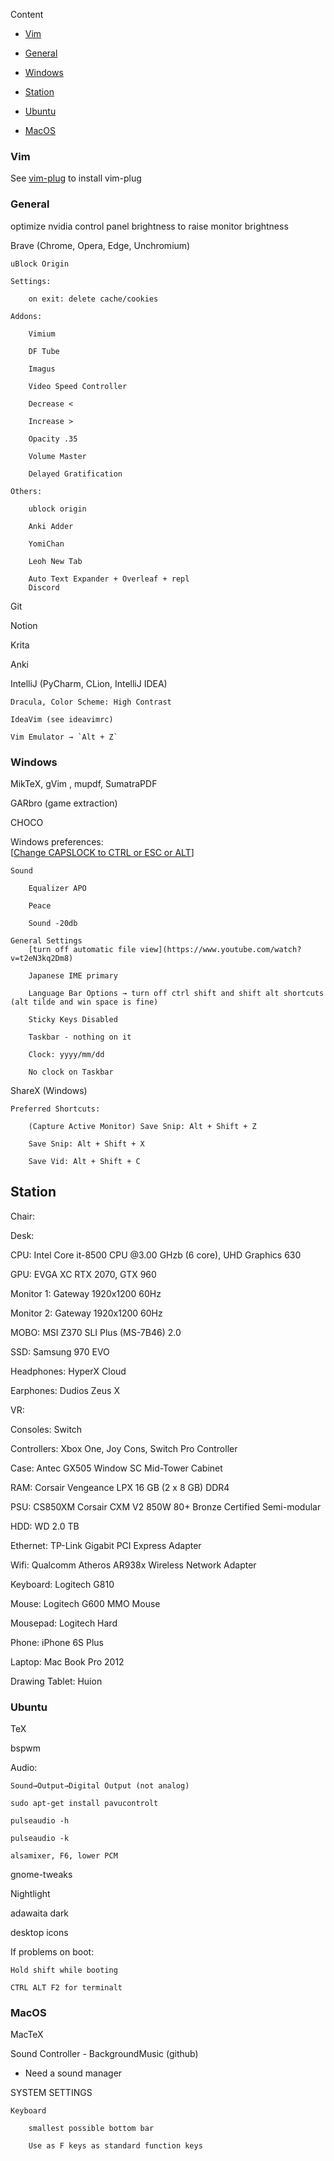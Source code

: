 

Content
-  [Vim](#vim)

-  [General](#general)

-  [Windows](#windows)

-  [Station](#station)

-  [Ubuntu](#ubuntu)

-  [MacOS](#macos)

### Vim

See [vim-plug](https://github.com/junegunn/vim-plug) to install vim-plug


### General  
optimize nvidia control panel brightness to raise monitor brightness

Brave (Chrome, Opera, Edge, Unchromium)

	uBlock Origin

	Settings:

		on exit: delete cache/cookies

	Addons:

		Vimium

		DF Tube

		Imagus

		Video Speed Controller

		Decrease <

		Increase >

		Opacity .35

		Volume Master

		Delayed Gratification

	Others:

		ublock origin

		Anki Adder

		YomiChan

		Leoh New Tab

		Auto Text Expander + Overleaf + repl
		Discord  
  
Git  
  
Notion  
  
Krita  
  
Anki  
  	  	  
IntelliJ (PyCharm, CLion, IntelliJ IDEA)  
  
	Dracula, Color Scheme: High Contrast  
  
	IdeaVim (see ideavimrc)  
  
	Vim Emulator → `Alt + Z`  
  
  
### Windows  
MikTeX, gVim , mupdf, SumatraPDF
  
GARbro (game extraction)  
  
CHOCO  
      
Windows preferences:  
	[[Change CAPSLOCK to CTRL or ESC or ALT](https://www.howtogeek.com/howto/windows-vista/disable-caps-lock-key-in-windows-vista/)]
  
	Sound
	
		Equalizer APO  
		  
		Peace  
		  
		Sound -20db  
  
	General Settings
		[turn off automatic file view](https://www.youtube.com/watch?v=t2eN3kq2Dm8)
  
		Japanese IME primary  
	  
		Language Bar Options → turn off ctrl shift and shift alt shortcuts (alt tilde and win space is fine)  
		  
		Sticky Keys Disabled  
		  
		Taskbar - nothing on it  
		  
		Clock: yyyy/mm/dd  
		  
		No clock on Taskbar  
  
ShareX (Windows)  
  
	Preferred Shortcuts:  
	  
		(Capture Active Monitor) Save Snip: Alt + Shift + Z  
		  
		Save Snip: Alt + Shift + X  
		  
		Save Vid: Alt + Shift + C  
    
  ## Station  
  
Chair:  
  
Desk:  
  
CPU: Intel Core it-8500 CPU @3.00 GHzb (6 core), UHD Graphics 630  
  
GPU: EVGA XC RTX 2070, GTX 960  
  
Monitor 1: Gateway 1920x1200 60Hz  
  
Monitor 2: Gateway 1920x1200 60Hz  
  
MOBO: MSI Z370 SLI Plus (MS-7B46) 2.0  
  
SSD: Samsung 970 EVO  
  
Headphones: HyperX Cloud  
  
Earphones: Dudios Zeus X  
  
VR:  
  
Consoles: Switch  
  
Controllers: Xbox One, Joy Cons, Switch Pro Controller  
  
Case: Antec GX505 Window SC Mid-Tower Cabinet  
  
RAM: Corsair Vengeance LPX 16 GB (2 x 8 GB) DDR4  
  
PSU: CS850XM Corsair CXM V2 850W 80+ Bronze Certified Semi-modular  
  
HDD:  WD 2.0 TB
  
Ethernet: TP-Link Gigabit PCI Express Adapter  
  
Wifi: Qualcomm Atheros AR938x Wireless Network Adapter  
  
Keyboard: Logitech G810  
  
Mouse: Logitech G600 MMO Mouse  
  
Mousepad: Logitech Hard  
  
Phone: iPhone 6S Plus  
  
Laptop: Mac Book Pro 2012  
  
Drawing Tablet: Huion
  
### Ubuntu  
TeX
  
bspwm  
  
Audio:  
  
	Sound→Output→Digital Output (not analog)  
	  
	sudo apt-get install pavucontrolt  
	  
	pulseaudio -h  
	  
	pulseaudio -k  
  
	alsamixer, F6, lower PCM  
  
gnome-tweaks
  
Nightlight  
  
adawaita dark  
  
desktop icons  
  
If problems on boot:  
  
	Hold shift while booting  
	  
	CTRL ALT F2 for terminalt  
  

  
### MacOS  
MacTeX
  
Sound Controller  - BackgroundMusic (github)  
  
- Need a sound manager  
  
SYSTEM SETTINGS  
  
	Keyboard  
	  
		smallest possible bottom bar  
		  
		Use as F keys as standard function keys  
  

